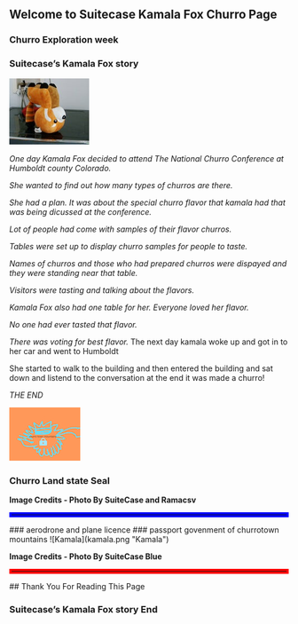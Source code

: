 ## Welcome to Suitecase Kamala Fox Churro Page

### Churro Exploration week

### Suitecase’s Kamala Fox story 

![Kamala](DSCN0008.jpg "Kamala")

*One day Kamala Fox decided to attend The National Churro Conference at Humboldt county Colorado.*

*She wanted to find out how many types of churros are there.*

*She had a plan. It was about the special churro flavor that kamala had*
*that was being dicussed at the conference.* 

*Lot of people had come with samples of their flavor churros.*

*Tables were set up to display churro samples for people to taste.*

*Names of churros and those who had prepared churros were dispayed and they were standing near that table.*

*Visitors were tasting and talking about the flavors.*

*Kamala Fox also had one table for her. Everyone loved her flavor.*

*No one had ever tasted that flavor.*

*There was voting for best flavor.*
The next day kamala woke up and got in to her car and went to Humboldt

She started to walk to the building  and then entered the building and sat down and listend to the conversation at the end it was made a churro!

*THE END*
 

![fyteg.jpg ](fyteg.jpg "seal" )

### Churro Land state Seal

<b>Image Credits - Photo By SuiteCase and Ramacsv</b>
<hr style="border:4px solid blue">
### aerodrone and plane licence
### passport govenment of churrotown mountains
![Kamala](kamala.png "Kamala")

<b>Image Credits - Photo By SuiteCase Blue</b>
<hr style="border:4px solid red">
## Thank You For Reading This Page

### Suitecase’s Kamala Fox story End
